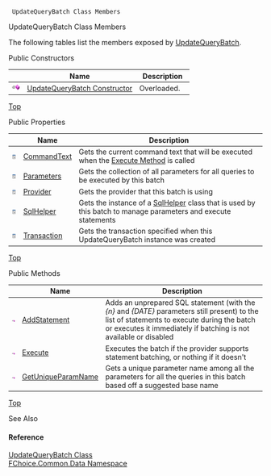 ﻿     UpdateQueryBatch Class Members                                                   

UpdateQueryBatch Class Members

The following tables list the members exposed by [UpdateQueryBatch](FChoice.Common~FChoice.Common.Data.UpdateQueryBatch.md).

Public Constructors

|   | Name | Description |
| --- | --- | --- |
| ![Public Constructor](dotnetimages/publicConstructor.png) | [UpdateQueryBatch Constructor](FChoice.Common~FChoice.Common.Data.UpdateQueryBatch~_ctor.md) | Overloaded.    |

[Top](#top)

Public Properties

|   | Name | Description |
| --- | --- | --- |
| ![Public Property](dotnetimages/publicProperty.png) | [CommandText](FChoice.Common~FChoice.Common.Data.UpdateQueryBatch~CommandText.md) | Gets the current command text that will be executed when the [Execute Method](FChoice.Common~FChoice.Common.Data.UpdateQueryBatch~Execute.md) is called   |
| ![Public Property](dotnetimages/publicProperty.png) | [Parameters](FChoice.Common~FChoice.Common.Data.UpdateQueryBatch~Parameters.md) | Gets the collection of all parameters for all queries to be executed by this batch   |
| ![Public Property](dotnetimages/publicProperty.png) | [Provider](FChoice.Common~FChoice.Common.Data.UpdateQueryBatch~Provider.md) | Gets the provider that this batch is using   |
| ![Public Property](dotnetimages/publicProperty.png) | [SqlHelper](FChoice.Common~FChoice.Common.Data.UpdateQueryBatch~SqlHelper.md) | Gets the instance of a [SqlHelper](FChoice.Common~FChoice.Common.Data.SqlHelper.md) class that is used by this batch to manage parameters and execute statements   |
| ![Public Property](dotnetimages/publicProperty.png) | [Transaction](FChoice.Common~FChoice.Common.Data.UpdateQueryBatch~Transaction.md) | Gets the transaction specified when this UpdateQueryBatch instance was created   |

[Top](#top)

Public Methods

|   | Name | Description |
| --- | --- | --- |
| ![Public Method](dotnetimages/publicMethod.png) | [AddStatement](FChoice.Common~FChoice.Common.Data.UpdateQueryBatch~AddStatement.md) | Adds an unprepared SQL statement (with the _{n}_ and _{DATE}_ parameters still present) to the list of statements to execute during the batch or executes it immediately if batching is not available or disabled   |
| ![Public Method](dotnetimages/publicMethod.png) | [Execute](FChoice.Common~FChoice.Common.Data.UpdateQueryBatch~Execute.md) | Executes the batch if the provider supports statement batching, or nothing if it doesn't   |
| ![Public Method](dotnetimages/publicMethod.png) | [GetUniqueParamName](FChoice.Common~FChoice.Common.Data.UpdateQueryBatch~GetUniqueParamName.md) | Gets a unique parameter name among all the parameters for all the queries in this batch based off a suggested base name   |

[Top](#top)

See Also

#### Reference

[UpdateQueryBatch Class](FChoice.Common~FChoice.Common.Data.UpdateQueryBatch.md)  
[FChoice.Common.Data Namespace](FChoice.Common~FChoice.Common.Data_namespace.md)